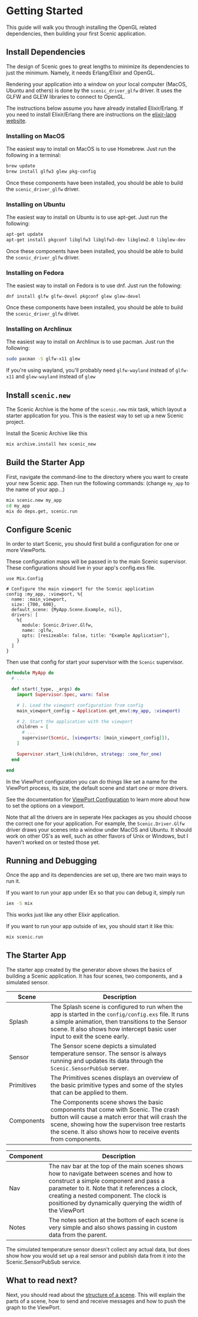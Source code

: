 # Getting Started

This guide will walk you through installing the OpenGL related dependencies,
then building your first Scenic application.

## Install Dependencies

The design of Scenic goes to great lengths to minimize its dependencies to just
the minimum. Namely, it needs Erlang/Elixir and OpenGL.

Rendering your application into a window on your local computer (MacOS, Ubuntu
and others) is done by the `scenic_driver_glfw` driver. It uses the GLFW and
GLEW libraries to connect to OpenGL.

The instructions below assume you have already installed Elixir/Erlang. If you
need to install Elixir/Erlang there are instructions on the [elixir-lang
website](https://elixir-lang.org/install.html).

### Installing on MacOS

The easiest way to install on MacOS is to use Homebrew. Just run the following
in a terminal:

```bash
brew update
brew install glfw3 glew pkg-config
```

Once these components have been installed, you should be able to build the
`scenic_driver_glfw` driver.

### Installing on Ubuntu

The easiest way to install on Ubuntu is to use apt-get. Just run the following:

```bash
apt-get update
apt-get install pkgconf libglfw3 libglfw3-dev libglew2.0 libglew-dev
```

Once these components have been installed, you should be able to build the
`scenic_driver_glfw` driver.

### Installing on Fedora

The easiest way to install on Fedora is to use dnf. Just run the following:

```
dnf install glfw glfw-devel pkgconf glew glew-devel
```

Once these components have been installed, you should be able to build the `scenic_driver_glfw` driver.

### Installing on Archlinux

The easiest way to install on Archlinux is to use pacman. Just run the following:

```bash
sudo pacman -S glfw-x11 glew
```

If you're using wayland, you'll probably need `glfw-wayland` instead of `glfw-x11` and `glew-wayland` instead of `glew`

## Install `scenic.new`

The Scenic Archive is the home of the `scenic.new` mix task, which layout a
starter application for you. This is the easiest way to set up a new Scenic
project.

Install the Scenic Archive like this

```bash
mix archive.install hex scenic_new
```

## Build the Starter App

First, navigate the command-line to the directory where you want to create your
new Scenic app. Then run the following commands:  (change `my_app` to the name
of your app...)

```bash
mix scenic.new my_app
cd my_app
mix do deps.get, scenic.run
```

## Configure Scenic

In order to start Scenic, you should first build a configuration for one or more
ViewPorts.

These configuration maps will be passed in to the main Scenic
supervisor. These configurations should live in your app's config.exs file.

    use Mix.Config

    # Configure the main viewport for the Scenic application
    config :my_app, :viewport, %{
      name: :main_viewport,
      size: {700, 600},
      default_scene: {MyApp.Scene.Example, nil},
      drivers: [
        %{
          module: Scenic.Driver.Glfw,
          name: :glfw,
          opts: [resizeable: false, title: "Example Application"],
        }
      ]
    }

Then use that config for start your supervisor with the `Scenic` supervisor.

```elixir
defmodule MyApp do
  # ...

  def start(_type, _args) do
    import Supervisor.Spec, warn: false

    # 1. Load the viewport configuration from config
    main_viewport_config = Application.get_env(:my_app, :viewport)

    # 2. Start the application with the viewport
    children = [
      # ...
      supervisor(Scenic, [viewports: [main_viewport_config]]),
    ]

    Supervisor.start_link(children, strategy: :one_for_one)
  end

end
```

In the ViewPort configuration you can do things like set a name for the ViewPort
process, its size, the default scene and start one or more drivers.

See the documentation for [ViewPort Configuration](Scenic.ViewPort.Config.html)
to learn more about how to set the options on a viewport.

Note that all the drivers are in seperate Hex packages as you should choose the
correct one for your application. For example, the `Scenic.Driver.Glfw` driver
draws your scenes into a window under MacOS and Ubuntu. It should work on other
OS's as well, such as other flavors of Unix or Windows, but I haven't worked on
or tested those yet.

## Running and Debugging

Once the app and its dependencies are set up, there are two main ways to run it.

If you want to run your app under IEx so that you can debug it, simply run

```bash
iex -S mix
```

This works just like any other Elixir application.

If you want to run your app outside of iex, you should start it like this:

```bash
mix scenic.run
```

## The Starter App

The starter app created by the generator above shows the basics of building a
Scenic application. It has four scenes, two components, and a simulated sensor.

Scene      | Description
---------- | -----------
Splash     | The Splash scene is configured to run when the app is started in the `config/config.exs` file. It runs a simple animation, then transitions to the Sensor scene. It also shows how intercept basic user input to exit the scene early.
Sensor     | The Sensor scene depicts a simulated temperature sensor. The sensor is always running and updates its data through the `Scenic.SensorPubSub` server.
Primitives | The Primitives scenes displays an overview of the basic primitive types and some of the styles that can be applied to them.
Components | The Components scene shows the basic components that come with Scenic. The crash button will cause a match error that will crash the scene, showing how the supervison tree restarts the scene. It also shows how to receive events from components.

Component | Description
--------- | -----------
Nav       | The nav bar at the top of the main scenes shows how to navigate between scenes and how to construct a simple component and pass a parameter to it. Note that it references a clock, creating a nested component. The clock is positioned by dynamically querying the width of the ViewPort
Notes     | The notes section at the bottom of each scene is very simple and also shows passing in custom data from the parent.

The simulated temperature sensor doesn't collect any actual data, but does show
how you would set up a real sensor and publish data from it into the
Scenic.SensorPubSub service.

## What to read next?

Next, you should read about the [structure of a scene](scene_structure.md).
This will explain the parts of a scene, how to send and receive messages and how
to push the graph to the ViewPort.

